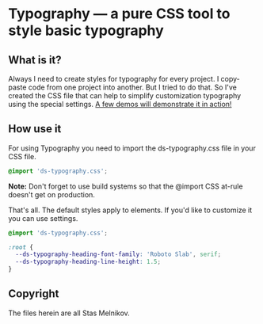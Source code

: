 # Typography — a pure CSS tool to style basic typography

## What is it?
Always I need to create styles for typography for every project. I copy-paste code from one project into another. But I tried to do that. So I've created the CSS file that can help to simplify customization typography using the special settings. [A few demos will demonstrate it in action!](https://codepen.io/collection/KwpKkL)

## How use it
For using Typography you need to import the ds-typography.css file in your CSS file.
```css
@import 'ds-typography.css';
```
**Note:** Don't forget to use build systems so that the @import CSS at-rule doesn't get on production.

That's all. The default styles apply to elements. If you'd like to customize it you can use settings.
```css
@import 'ds-typography.css';

:root {
  --ds-typography-heading-font-family: 'Roboto Slab', serif;
  --ds-typography-heading-line-height: 1.5;
}
```
## Copyright
The files herein are all Stas Melnikov.
